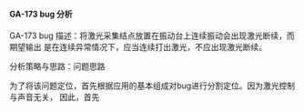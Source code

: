 
#### GA-173 bug 分析

GA-173 bug 描述：将激光采集结点放置在振动台上连续振动会出现激光断续，而期望输出
是在连续异常情况下，应当连续打出激光，不应出现激光断续。

分析策略与思路：问题思路

为了将该问题定位，首先根据应用的基本组成对bug进行分割定位。因为激光控制与声音无关，
因此，首先

